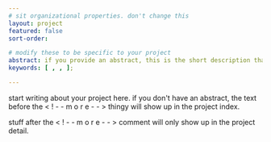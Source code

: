 ```yaml
---
# sit organizational properties. don't change this
layout: project
featured: false
sort-order:

# modify these to be specific to your project
abstract: if you provide an abstract, this is the short description that will show up in the project index
keywords: [ , , ];

---
```


start writing about your project here. if you don't have an abstract, the text before the < ! - - m o r e - - > thingy will show up in the project index.
<!-- more -->
stuff after the  < ! - - m o r e - - > comment will only show up in the project detail.

<!--Here's some info on markdown https://help.github.com/articles/basic-writing-and-formatting-syntax/ -->